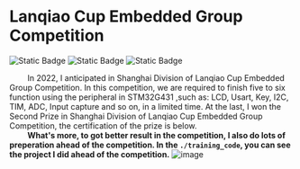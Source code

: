 # Lanqiao Cup Embedded Group Competition
![Static Badge](https://img.shields.io/badge/Keil5-make?style=for-the-badge&logo=STM32cubemx&logoColor=white&labelColor=blue&color=darkgreen)
![Static Badge](https://img.shields.io/badge/CubeMX-make?style=for-the-badge&logo=STMicroelectronics&labelColor=rgb(234%2C178%2C0)&color=blue)
![Static Badge](https://img.shields.io/badge/STM32G431-make?style=for-the-badge&logo=STMicroelectronics&labelColor=rgb(234%2C178%2C0)&color=gray)

&emsp;&emsp; In 2022, I anticipated in Shanghai Division of Lanqiao Cup Embedded Group Competition. In this competition, we are required to finish five to six function using the peripheral in STM32G431 
,such as: LCD, Usart, Key, I2C, TIM, ADC, Input capture and so on, in a limited time. At the last, I won the Second Prize in Shanghai Division of Lanqiao Cup Embedded Group Competition, the certification 
of the prize is below.  
&emsp;&emsp; **What's more, to got better result in the competition, I also do lots of preperation ahead of the competition. In the ```./training_code```, you can see the project I did ahead of the competition.**
![image](https://github.com/unswimmingduck/Lanqiao_Cup_STM32/blob/main/certification.jpg)  

